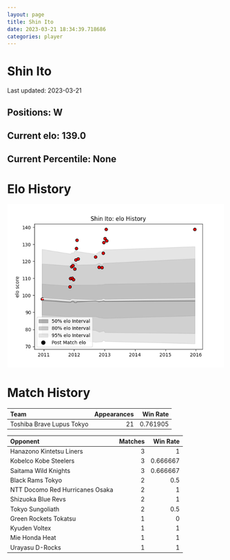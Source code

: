 ```yaml
---  
layout: page  
title: Shin Ito  
date: 2023-03-21 18:34:39.718686  
categories: player  
---
```

# Shin Ito


Last updated: 2023-03-21
## Positions: W

## Current elo: 139.0

## Current Percentile: None

# Elo History


![elo history](history_ShinIto.png)
# Match History


| Team                      |   Appearances |   Win Rate |
|:--------------------------|--------------:|-----------:|
| Toshiba Brave Lupus Tokyo |            21 |   0.761905 |

| Opponent                        |   Matches |   Win Rate |
|:--------------------------------|----------:|-----------:|
| Hanazono Kintetsu Liners        |         3 |   1        |
| Kobelco Kobe Steelers           |         3 |   0.666667 |
| Saitama Wild Knights            |         3 |   0.666667 |
| Black Rams Tokyo                |         2 |   0.5      |
| NTT Docomo Red Hurricanes Osaka |         2 |   1        |
| Shizuoka Blue Revs              |         2 |   1        |
| Tokyo Sungoliath                |         2 |   0.5      |
| Green Rockets Tokatsu           |         1 |   0        |
| Kyuden Voltex                   |         1 |   1        |
| Mie Honda Heat                  |         1 |   1        |
| Urayasu D-Rocks                 |         1 |   1        |